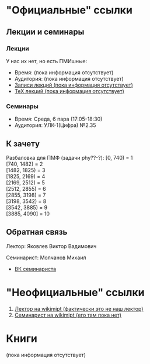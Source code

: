 # "Официальные" ссылки

## Лекции и семинары
### Лекции  
У нас их нет, но есть ПМИшные:
- Время: (пока информация отсутствует)
- Аудитория: (пока информация отсутствует)
- [Записи лекций (пока информация отсутствует)]()
- [ТеХ лекций (пока информация отсутствует)]()

### Семинары  
- Время: Среда, 6 пара (17:05-18:30)
- Аудитория: УЛК-1(Цифра) №2.35

## К зачету
Разбаловка для ПМФ (задачи phy??-?):
[0, 740) = 1  
[740, 1482) = 2  
[1482, 1825) = 3  
[1825, 2169) = 4  
[2169, 2512) = 5  
[2512, 2855) = 6  
[2855, 3198) = 7  
[3198, 3542) = 8  
[3542, 3885) = 9  
[3885, 4090] = 10

## Обратная связь
Лектор: Яковлев Виктор Вадимович

Семинарист: Молчанов Михаил
- [ВК семинариста](https://vk.com/fflush_life)

# "Неофициальные" ссылки
1. [Лектор на wikimipt (фактически это не наш лектор)](http://wikimipt.org/wiki/Яковлев_Виктор_Вадимович)  
1. [Семинарист на wikimipt (его там пока нет)]()  

# Книги
(пока информация отсутствует)

